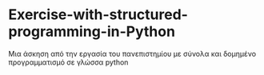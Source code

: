 # Exercise-with-structured-programming-in-Python

Μια άσκηση από την εργασία του πανεπιστημίου με σύνολα και δομημένο προγραμματισμό σε γλώσσα python

